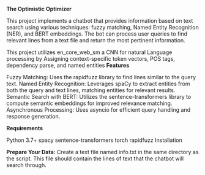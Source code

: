 **The Optimistic Optimizer**

This project implements a chatbot that provides information based on text search using various techniques: fuzzy matching, Named Entity Recognition (NER), and BERT embeddings. The bot can process user queries to find relevant lines from a text file and return the most pertinent information.

This project utilizes en_core_web_sm a CNN for natural Language processing by Assigning context-specific token vectors, POS tags, dependency parse, and named entities
**Features**

Fuzzy Matching: Uses the rapidfuzz library to find lines similar to the query text.
Named Entity Recognition: Leverages spaCy to extract entities from both the query and text lines, matching entities for relevant results.
Semantic Search with BERT: Utilizes the sentence-transformers library to compute semantic embeddings for improved relevance matching.
Asynchronous Processing: Uses asyncio for efficient query handling and response generation.

**Requirements**

Python 3.7+
spacy
sentence-transformers
torch
rapidfuzz
Installation


**Prepare Your Data:** Create a text file named info.txt in the same directory as the script. This file should contain the lines of text that the chatbot will search through.

